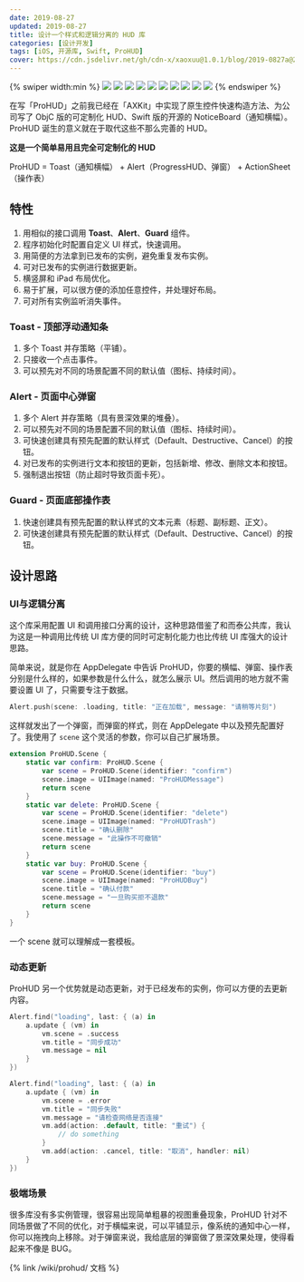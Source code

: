 ```yaml
---
date: 2019-08-27
updated: 2019-08-27
title: 设计一个样式和逻辑分离的 HUD 库
categories: [设计开发]
tags: [iOS, 开源库, Swift, ProHUD]
cover: https://cdn.jsdelivr.net/gh/cdn-x/xaoxuu@1.0.1/blog/2019-0827a@2x.jpg
---
```


{% swiper width:min %}
![](https://cdn.jsdelivr.net/gh/cdn-x/wiki@1.0.2/prohud/screenshot01.png)
![](https://cdn.jsdelivr.net/gh/cdn-x/wiki@1.0.2/prohud/screenshot02.png)
![](https://cdn.jsdelivr.net/gh/cdn-x/wiki@1.0.2/prohud/screenshot03.png)
![](https://cdn.jsdelivr.net/gh/cdn-x/wiki@1.0.2/prohud/screenshot04.png)
![](https://cdn.jsdelivr.net/gh/cdn-x/wiki@1.0.2/prohud/screenshot05.png)
![](https://cdn.jsdelivr.net/gh/cdn-x/wiki@1.0.2/prohud/screenshot06.png)
![](https://cdn.jsdelivr.net/gh/cdn-x/wiki@1.0.2/prohud/screenshot07.png)
![](https://cdn.jsdelivr.net/gh/cdn-x/wiki@1.0.2/prohud/screenshot08.png)
![](https://cdn.jsdelivr.net/gh/cdn-x/wiki@1.0.2/prohud/screenshot09.png)
![](https://cdn.jsdelivr.net/gh/cdn-x/wiki@1.0.2/prohud/screenshot10.png)
{% endswiper %}

在写「ProHUD」之前我已经在「AXKit」中实现了原生控件快速构造方法、为公司写了 ObjC 版的可定制化 HUD、Swift 版的开源的 NoticeBoard（通知横幅）。ProHUD 诞生的意义就在于取代这些不那么完善的 HUD。

<!-- more -->

**这是一个简单易用且完全可定制化的 HUD**

ProHUD = Toast（通知横幅） + Alert（ProgressHUD、弹窗） + ActionSheet（操作表）

## 特性

1. 用相似的接口调用 **Toast**、**Alert**、**Guard** 组件。
2. 程序初始化时配置自定义 UI 样式，快速调用。
3. 用简便的方法拿到已发布的实例，避免重复发布实例。
4. 可对已发布的实例进行数据更新。
5. 横竖屏和 iPad 布局优化。
6. 易于扩展，可以很方便的添加任意控件，并处理好布局。
7. 可对所有实例监听消失事件。

### Toast - 顶部浮动通知条
1. 多个 Toast 并存策略（平铺）。
2. 只接收一个点击事件。
3. 可以预先对不同的场景配置不同的默认值（图标、持续时间）。

### Alert - 页面中心弹窗
1. 多个 Alert 并存策略（具有景深效果的堆叠）。
2. 可以预先对不同的场景配置不同的默认值（图标、持续时间）。
3. 可快速创建具有预先配置的默认样式（Default、Destructive、Cancel）的按钮。
4. 对已发布的实例进行文本和按钮的更新，包括新增、修改、删除文本和按钮。
5. 强制退出按钮（防止超时导致页面卡死）。

### Guard - 页面底部操作表
1. 快速创建具有预先配置的默认样式的文本元素（标题、副标题、正文）。
2. 可快速创建具有预先配置的默认样式（Default、Destructive、Cancel）的按钮。


## 设计思路

### UI与逻辑分离

这个库采用配置 UI 和调用接口分离的设计，这种思路借鉴了和而泰公共库，我认为这是一种调用比传统 UI 库方便的同时可定制化能力也比传统 UI 库强大的设计思路。

简单来说，就是你在 AppDelegate 中告诉 ProHUD，你要的横幅、弹窗、操作表分别是什么样的，如果参数是什么什么，就怎么展示 UI。然后调用的地方就不需要设置 UI 了，只需要专注于数据。

```swift 例如弹出一个正在加载的提示框：
Alert.push(scene: .loading, title: "正在加载", message: "请稍等片刻")
```

这样就发出了一个弹窗，而弹窗的样式，则在 AppDelegate 中以及预先配置好了。我使用了 `scene` 这个灵活的参数，你可以自己扩展场景。

```swift 为程序的弹窗场景设置模板，实现快速调用：
extension ProHUD.Scene {
    static var confirm: ProHUD.Scene {
        var scene = ProHUD.Scene(identifier: "confirm")
        scene.image = UIImage(named: "ProHUDMessage")
        return scene
    }
    static var delete: ProHUD.Scene {
        var scene = ProHUD.Scene(identifier: "delete")
        scene.image = UIImage(named: "ProHUDTrash")
        scene.title = "确认删除"
        scene.message = "此操作不可撤销"
        return scene
    }
    static var buy: ProHUD.Scene {
        var scene = ProHUD.Scene(identifier: "buy")
        scene.image = UIImage(named: "ProHUDBuy")
        scene.title = "确认付款"
        scene.message = "一旦购买拒不退款"
        return scene
    }
}
```

一个 scene 就可以理解成一套模板。

### 动态更新

ProHUD 另一个优势就是动态更新，对于已经发布的实例，你可以方便的去更新内容。

```swift 示例1：获取刚才弹出的Loading，把它更新为加载成功。
Alert.find("loading", last: { (a) in
    a.update { (vm) in
        vm.scene = .success
        vm.title = "同步成功"
        vm.message = nil
    }
})
```

```swift 示例2：获取刚才弹出的Loading，把它更新为加载失败，并增加重试按钮。
Alert.find("loading", last: { (a) in
    a.update { (vm) in
        vm.scene = .error
        vm.title = "同步失败"
        vm.message = "请检查网络是否连接"
        vm.add(action: .default, title: "重试") {
            // do something
        }
        vm.add(action: .cancel, title: "取消", handler: nil)
    }
})
```

### 极端场景

很多库没有多实例管理，很容易出现简单粗暴的视图重叠现象，ProHUD 针对不同场景做了不同的优化，对于横幅来说，可以平铺显示，像系统的通知中心一样，你可以拖拽向上移除。对于弹窗来说，我给底层的弹窗做了景深效果处理，使得看起来不像是 BUG。


{% link /wiki/prohud/ 文档 %}
